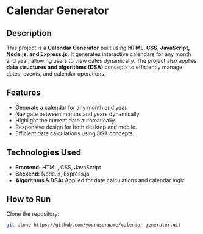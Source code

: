 # Calendar Generator

## Description
This project is a **Calendar Generator** built using **HTML, CSS, JavaScript, Node.js, and Express.js**. 
It generates interactive calendars for any month and year, allowing users to view dates dynamically. 
The project also applies **data structures and algorithms (DSA)** concepts to efficiently manage dates, events, and calendar operations.

## Features
- Generate a calendar for any month and year.
- Navigate between months and years dynamically.
- Highlight the current date automatically.
- Responsive design for both desktop and mobile.
- Efficient date calculations using DSA concepts.

## Technologies Used
- **Frontend:** HTML, CSS, JavaScript
- **Backend:** Node.js, Express.js
- **Algorithms & DSA:** Applied for date calculations and calendar logic

## How to Run
Clone the repository:
   ```bash
   git clone https://github.com/yourusername/calendar-generator.git
